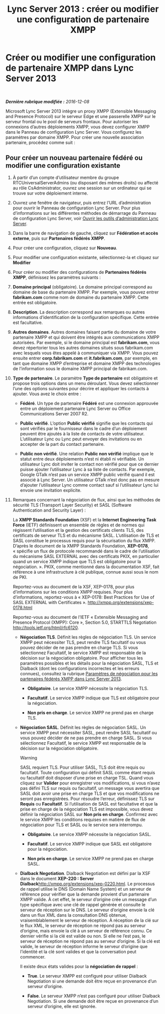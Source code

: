 ﻿---
title: 'Lync Server 2013 : créer ou modifier une configuration de partenaire XMPP'
TOCTitle: Créer ou modifier une configuration de partenaire XMPP
ms:assetid: 362dbe5e-8ee9-4aba-8c26-5907312b4a60
ms:mtpsurl: https://technet.microsoft.com/fr-fr/library/JJ552447(v=OCS.15)
ms:contentKeyID: 49296846
ms.date: 12/10/2016
mtps_version: v=OCS.15
ms.translationtype: HT
---

# Créer ou modifier une configuration de partenaire XMPP dans Lync Server 2013

 

_**Dernière rubrique modifiée :** 2016-12-08_

Microsoft Lync Server 2013 intègre un proxy XMPP (Extensible Messaging and Presence Protocol) sur le serveur Edge et une passerelle XMPP sur le serveur frontal ou le pool de serveurs frontaux. Pour autoriser les connexions d’autres déploiements XMPP, vous devez configurer XMPP dans le Panneau de configuration Lync Server. Vous configurez les paramètres par domaine XMPP. Pour créer une nouvelle association partenaire, procédez comme suit :

## Pour créer un nouveau partenaire fédéré ou modifier une configuration existante

1.  À partir d’un compte d’utilisateur membre du groupe RTCUniversalServerAdmins (ou disposant des mêmes droits) ou affecté au rôle CsAdministrator, ouvrez une session sur un ordinateur qui se trouve sur votre déploiement interne.

2.  Ouvrez une fenêtre de navigateur, puis entrez l’URL d’administration pour ouvrir le Panneau de configuration Lync Server. Pour plus d’informations sur les différentes méthodes de démarrage du Panneau de configuration Lync Server, voir [Ouvrir les outils d’administration Lync Server](lync-server-2013-open-lync-server-administrative-tools.md).

3.  Dans la barre de navigation de gauche, cliquez sur **Fédération et accès externe**, puis sur **Partenaires fédérés XMPP**.

4.  Pour créer une configuration, cliquez sur **Nouveau**.

5.  Pour modifier une configuration existante, sélectionnez-la et cliquez sur **Modifier**

6.  Pour créer ou modifier des configurations de **Partenaires fédérés XMPP**, définissez les paramètres suivants :

7.  **Domaine principal** (obligatoire). Le domaine principal correspond au domaine de base du partenaire XMPP. Par exemple, vous pouvez entrer **fabrikam.com** comme nom de domaine du partenaire XMPP. Cette entrée est obligatoire.

8.  **Description**. La description correspond aux remarques ou autres informations d’identification de la configuration spécifique. Cette entrée est facultative.

9.  **Autres domaines**. Autres domaines faisant partie du domaine de votre partenaire XMPP et qui doivent être intégrés aux communications XMPP autorisées. Par exemple, si le domaine principal est **fabrikam.com**, vous devez répertorier tous les autres domaines situés sous fabrikam.com avec lesquels vous êtes appelé à communiquer via XMPP. Vous pouvez ensuite entrer **corp.fabrikam.com** et **it.fabrikam.com**, par exemple, en tant que domaine XMPP d’entreprise et domaine XMPP des technologies de l’information sous le domaine XMPP principal de fabrikam.com.

10. **Type de partenaire**. Le paramètre **Type de partenaire** est obligatoire et propose trois options dans un menu déroulant. Vous devez sélectionner l’une des options suivantes pour décrire et appliquer les contacts à ajouter. Vous avez le choix entre :
    
      - **Fédéré**. Un type de partenaire **Fédéré** est une connexion approuvée entre un déploiement partenaire Lync Server ou Office Communications Server 2007 R2.
    
      - **Public vérifié**. L’option **Public vérifié** signifie que les contacts qui sont vérifiés par le fournisseur dans le cadre d’un déploiement peuvent être ajoutés à la liste de contacts de votre utilisateur. L’utilisateur Lync ou Lync peut envoyer des invitations ou en accepter de la part du contact partenaire.
    
      - **Public non vérifié**. Une relation **Public non vérifié** implique que le statut entre deux déploiements n’est ni établi ni vérifiable. Un utilisateur Lync doit inviter le contact non vérifié pour que ce dernier puisse ajouter l’utilisateur Lync à sa liste de contacts. Par exemple, Google GTalk n’est pas un service XMPP public vérifié quand il est associé à Lync Server. Un utilisateur GTalk n’est donc pas en mesure d’ajouter l’utilisateur Lync comme contact sauf si l’utilisateur Lync lui envoie une invitation explicite.

11. Remarques concernant la négociation de flux, ainsi que les méthodes de sécurité TLS (Transport Layer Security) et SASL (Software Authentication and Security Layer) :
    
    La **XMPP Standards Foundation** (XSF) et la **Internet Engineering Task Force** (IETF) définissent un ensemble de règles et de normes qui régissent l’utilisation et la gestion des certificats clients TLS, des certificats de serveur TLS et du mécanisme SASL. L’utilisation de TLS et SASL constitue le processus requis pour la sécurisation du flux XMPP. D’après le document de la XMPP Standards Foundation, **XEP-0178**, « spécifie un flux de protocole recommandé dans le cadre de l’utilisation du mécanisme SASL EXTERNAL avec des certificats PKIX, en particulier quand un service XMPP indique que TLS est obligatoire pour la négociation. ». PKIX, comme mentionné dans la documentation XSF, fait référence à une infrastructure à clé publique, connue aussi sous le nom de PKI.
    
    Reportez-vous au document de la XSF, XEP-0178, pour plus d’informations sur les conditions XMPP requises. Pour plus d’informations, reportez-vous à « XEP-0178: Best Practices for Use of SASL EXTERNAL with Certificates ». <http://xmpp.org/extensions/xep-0178.html>
    
    Reportez-vous au document de l’IETF « Extensible Messaging and Presence Protocol (XMPP): Core », Section 5.0, STARTTLS Negotiation <http://tools.ietf.org/html/rfc6120>.
    
      - **Négociation TLS**. Définit les règles de négociation TLS. Un service XMPP peut nécessiter TLS, peut rendre TLS facultatif ou vous pouvez décider de ne pas prendre en charge TLS. Si vous sélectionnez Facultatif, le service XMPP est responsable de la décision sur la négociation obligatoire. Pour afficher tous les paramètres possibles et les détails pour la négociation SASL, TLS et Dialback (dont les configurations incorrectes et les erreurs connues), consultez la rubrique [Paramètres de négociation pour les partenaires fédérés XMPP dans Lync Server 2013](lync-server-2013-negotiation-settings-for-xmpp-federated-partners.md).
        
          -   
            **Obligatoire**. Le service XMPP nécessite la négociation TLS.
        
          -   
            **Facultatif**. Le service XMPP indique que TLS est obligatoire pour la négociation.
        
          -   
            **Non pris en charge**. Le service XMPP ne prend pas en charge TLS.
    
      - **Négociation SASL**. Définit les règles de négociation SASL. Un service XMPP peut nécessiter SASL, peut rendre SASL facultatif ou vous pouvez décider de ne pas prendre en charge SASL. Si vous sélectionnez Facultatif, le service XMPP est responsable de la décision sur la négociation obligatoire.
        
        > [!warning]  
        > SASL requiert TLS. Pour utiliser SASL, TLS doit être requis ou facultatif. Toute configuration qui définit SASL comme étant requis ou facultatif doit disposer d’une prise en charge TSL. Quand vous cliquez sur <strong>Valider</strong> pour enregistrer vos modifications, si vous n’avez pas défini TLS sur requis ou facultatif, un message vous avertira que SASL doit avoir une prise en charge TLS et que vos modifications ne seront pas enregistrées. Pour résoudre l’erreur, définissez TLS sur <strong>Requis</strong> ou <strong>Facultatif</strong>. Si l’utilisation de SASL est facultative et que la prise en charge de la négociation TLS est impossible, vous devez définir la négociation SASL sur <strong>Non pris en charge</strong>. Confirmez avec le service XMPP les conditions requises en matière de flux de négociation pour TLS et SASL ou le service sera interrompu.        
          -   
            **Obligatoire**. Le service XMPP nécessite la négociation SASL.
        
          -   
            **Facultatif**. Le service XMPP indique que SASL est obligatoire pour la négociation.
        
          -   
            **Non pris en charge**. Le service XMPP ne prend pas en charge SASL.
    
      - **Dialback Negotiation**. Dialback Negotiation est défini par la XSF dans le document **XEP-220 : Server Dialback**<http://xmpp.org/extensions/xep-0220.html>. Le processus de rappel utilise le DNS (Domain Name System) et un serveur de référence pour vérifier que la demande provient d’un partenaire XMPP valide. À cet effet, le serveur d’origine crée un message d’un type spécifique avec une clé de rappel générée et consulte le serveur de réception sur le DNS. Le serveur d’origine envoie la clé dans un flux XML dans la consultation DNS obtenue, vraisemblablement le serveur de réception. À réception de la clé sur le flux XML, le serveur de réception ne répond pas au serveur d’origine, mais envoie la clé à un serveur de référence connu. Ce dernier vérifie si la clé est valide ou non. Si elle ne l’est pas, le serveur de réception ne répond pas au serveur d’origine. Si la clé est valide, le serveur de réception informe le serveur d’origine que l’identité et la clé sont valides et que la conversation peut commencer.
        
        Il existe deux états valides pour la **négociation de rappel** :
        
          -   
            **True**. Le serveur XMPP est configuré pour utiliser Dialback Negotiation si une demande doit être reçue en provenance d’un serveur d’origine.
        
          -   
            **False**. Le serveur XMPP n’est pas configuré pour utiliser Dialback Negotiation. Si une demande doit être reçue en provenance d’un serveur d’origine, elle est ignorée.

